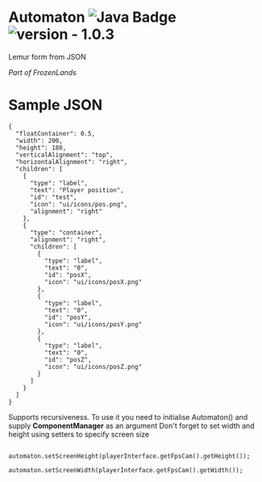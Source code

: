 # Automaton ![Java Badge](https://img.shields.io/static/v1?label=Powered%20by&message=Java&color=darkorange&style=for-the-badge) <img src="https://img.shields.io/badge/version-1.0.3--SNAPSHOT-violet" alt="version - 1.0.3">
Lemur form from JSON

_Part of FrozenLands_

# Sample **JSON**
```
{
  "floatContainer": 0.5,
  "width": 200,
  "height": 180,
  "verticalAlignment": "top",
  "horizontalAlignment": "right",
  "children": [
    {
      "type": "label",
      "text": "Player position",
      "id": "test",
      "icon": "ui/icons/pos.png",
      "alignment": "right"
    },
    {
      "type": "container",
      "alignment": "right",
      "children": [
        {
          "type": "label",
          "text": "0",
          "id": "posX",
          "icon": "ui/icons/posX.png"
        },
        {
          "type": "label",
          "text": "0",
          "id": "posY",
          "icon": "ui/icons/posY.png"
        },
        {
          "type": "label",
          "text": "0",
          "id": "posZ",
          "icon": "ui/icons/posZ.png"
        }
      ]
    }
  ]
}
```

Supports recursiveness.
To use it you need to initialise Automaton() and supply **ComponentManager** as an argument
Don't forget to set width and height using setters to specify screen size
``` 
        automaton.setScreenHeight(playerInterface.getFpsCam().getHeight());
        automaton.setScreenWidth(playerInterface.getFpsCam().getWidth());
```
